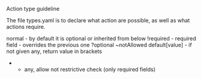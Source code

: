 Action type guideline

The file types.yaml is to declare what action are possible, as well as what actions require.


normal - by default it is optional or inherited from below
!required - required field - overrides the previous one
?optional
~notAllowed
default[value] - if not given any, return value in brackets
* - any, allow not restrictive check (only required fields)
